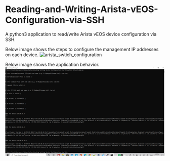 # Reading-and-Writing-Arista-vEOS-Configuration-via-SSH
A python3 application to read/write Arista vEOS device configuration via SSH.

Below image shows the steps to configure the management IP addresses on each device.
![arista_swtich_configuration](https://user-images.githubusercontent.com/46072258/117000772-345bc700-acff-11eb-831a-278bbec4a004.PNG)

Below image shows the application behavior.
![Output of the application](https://github.com/harish-kumar-97/Configure-Arista-vEOS-Switches-via-SSH/blob/main/Setup%20and%20Output%20Screenshots/Output_Of_The_Application.PNG?raw=true)
